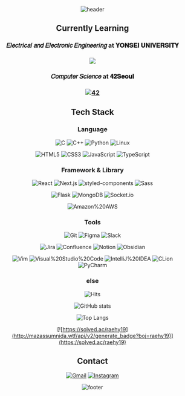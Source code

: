 <div align="center">
  
  ![header](https://capsule-render.vercel.app/api?type=waving&color=gradient&height=270&section=header&text=Raehyeon%20Jeong&fontSize=90)
  
  ## Currently Learning
  
  ### 𝐸𝑙𝑒𝑐𝑡𝑟𝑖𝑐𝑎𝑙 𝑎𝑛𝑑 𝐸𝑙𝑒𝑐𝑡𝑟𝑜𝑛𝑖𝑐 𝐸𝑛𝑔𝑖𝑛𝑒𝑒𝑟𝑖𝑛𝑔 at 𝐘𝐎𝐍𝐒𝐄𝐈 𝐔𝐍𝐈𝐕𝐄𝐑𝐒𝐈𝐓𝐘
  
  ### [![](https://img.shields.io/badge/🦅Yonsei_Univ-00205B.svg?&style=plastic&link=https://www.yonsei.ac.kr/sc/)](https://www.yonsei.ac.kr/sc/)
  
  ### 𝐶𝑜𝑚𝑝𝑢𝑡𝑒𝑟 𝑆𝑐𝑖𝑒𝑛𝑐𝑒 at 𝟒𝟐𝐒𝐞𝐨𝐮𝐥
  
  ### [![42](https://img.shields.io/badge/42Seoul-000000.svg?&style=plastic&logo=42&logoColor=white&link=https://42seoul.kr/seoul42/main/view)](https://42seoul.kr/seoul42/main/view)
  
## Tech Stack

### Language

![C](https://img.shields.io/badge/C-A8B9CC.svg?&style=for-the-badge&logo=C&logoColor=white)
![C++](https://img.shields.io/badge/C++-00599C.svg?&style=for-the-badge&logo=C%2B%2B&logoColor=white)
![Python](https://img.shields.io/badge/Python-3776AB.svg?&style=for-the-badge&logo=Python&logoColor=white)
![Linux](https://img.shields.io/badge/Linux-FCC624.svg?&style=for-the-badge&logo=Linux&logoColor=white)

![HTML5](https://img.shields.io/badge/HTML5-E34F26.svg?&style=for-the-badge&logo=HTML5&logoColor=white)
![CSS3](https://img.shields.io/badge/CSS3-1572B6.svg?&style=for-the-badge&logo=CSS3&logoColor=white)
![JavaScript](https://img.shields.io/badge/JavaScript-F7DF1E.svg?&style=for-the-badge&logo=JavaScript&logoColor=white)
![TypeScript](https://img.shields.io/badge/TypeScript-3178C6.svg?&style=for-the-badge&logo=TypeScript&logoColor=white)

### Framework & Library

![React](https://img.shields.io/badge/React-61DAFB.svg?&style=for-the-badge&logo=React&logoColor=white)
![Next.js](https://img.shields.io/badge/Next.js-000000.svg?&style=for-the-badge&logo=Next.js&logoColor=white)
![styled-components](https://img.shields.io/badge/styled--components-DB7093.svg?&style=for-the-badge&logo=styled-components&logoColor=white)
![Sass](https://img.shields.io/badge/Sass-CC6699.svg?&style=for-the-badge&logo=Sass&logoColor=white)

![Flask](https://img.shields.io/badge/Flask-000000.svg?&style=for-the-badge&logo=Flask&logoColor=white)
![MongoDB](https://img.shields.io/badge/MongoDB-47A248.svg?&style=for-the-badge&logo=MongoDB&logoColor=white)
![Socket.io](https://img.shields.io/badge/Socket.io-010101.svg?&style=for-the-badge&logo=Socket.io&logoColor=white)

![Amazon%20AWS](https://img.shields.io/badge/Amazon%20AWS-232F3E.svg?&style=for-the-badge&logo=Amazon%20AWS&logoColor=white)

### Tools

![Git](https://img.shields.io/badge/Git-F05032.svg?&style=for-the-badge&logo=Git&logoColor=white)
![Figma](https://img.shields.io/badge/Figma-F24E1E.svg?&style=for-the-badge&logo=Figma&logoColor=white)
![Slack](https://img.shields.io/badge/Slack-4A154B.svg?&style=for-the-badge&logo=Slack&logoColor=white)

![Jira](https://img.shields.io/badge/Jira-0052CC.svg?&style=for-the-badge&logo=Jira&logoColor=white)
![Confluence](https://img.shields.io/badge/Confluence-172B4D.svg?&style=for-the-badge&logo=Confluence&logoColor=white)
![Notion](https://img.shields.io/badge/Notion-000000.svg?&style=for-the-badge&logo=Notion&logoColor=white)
![Obsidian](https://img.shields.io/badge/Obsidian-483699.svg?&style=for-the-badge&logo=Obsidian&logoColor=white)

![Vim](https://img.shields.io/badge/Vim-019733.svg?&style=for-the-badge&logo=Vim&logoColor=white)
![Visual%20Studio%20Code](https://img.shields.io/badge/Visual%20Studio%20Code-007ACC.svg?&style=for-the-badge&logo=Visual%20Studio%20Code&logoColor=white)
![IntelliJ%20IDEA](https://img.shields.io/badge/IntelliJ%20IDEA-000000.svg?&style=for-the-badge&logo=IntelliJ%20IDEA&logoColor=white)
![CLion](https://img.shields.io/badge/CLion-000000.svg?&style=for-the-badge&logo=CLion&logoColor=white)
![PyCharm](https://img.shields.io/badge/PyCharm-000000.svg?&style=for-the-badge&logo=PyCharm&logoColor=white)

### else

![Hits](https://hits.seeyoufarm.com/api/count/incr/badge.svg?url=https%3A%2F%2Fgithub.com%2Fraehy19&count_bg=%2300205B&title_bg=%23555555&icon=&icon_color=%23E7E7E7&title=hits&edge_flat=false)

![GitHub stats](https://github-readme-stats.vercel.app/api?username=raehy19&show_icons=true&theme=dracula)

![Top Langs](https://github-readme-stats.vercel.app/api/top-langs/?username=raehy19&layout=compact&theme=dracula)

[![https://solved.ac/raehy19](http://mazassumnida.wtf/api/v2/generate_badge?boj=raehy19)](https://solved.ac/raehy19)

## Contact

[![Gmail](https://img.shields.io/badge/Gmail-EA4335.svg?&style=plastic&logo=Gmail&logoColor=white&link=mailto:raehy19@gmail.com)](mailto:raehy19@gmail.com)
[![Instagram](https://img.shields.io/badge/Instagram-E4405F.svg?&style=plastic&logo=Instagram&logoColor=white&link=https://www.instagram.com/raehy_/)](https://www.instagram.com/raehy_/)

![footer](https://capsule-render.vercel.app/api?type=waving&color=gradient&height=90&section=footer&fontSize=90)

</div>
